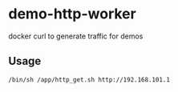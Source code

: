# demo-http-worker
docker curl to generate traffic for demos
## Usage 
```/bin/sh /app/http_get.sh http://192.168.101.1```
